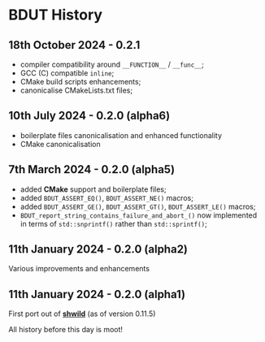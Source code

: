 #  **BDUT** History


## 18th October 2024 - 0.2.1

* compiler compatibility around `__FUNCTION__` / `__func__`;
* GCC (C) compatible `inline`;
* CMake build scripts enhancements;
* canonicalise CMakeLists.txt files;


## 10th July 2024 - 0.2.0 (alpha6)

* boilerplate files canonicalisation and enhanced functionality
* CMake canonicalisation


## 7th March 2024 - 0.2.0 (alpha5)

* added **CMake** support and boilerplate files;
* added `BDUT_ASSERT_EQ()`, `BDUT_ASSERT_NE()` macros;
* added `BDUT_ASSERT_GE()`, `BDUT_ASSERT_GT()`, `BDUT_ASSERT_LE()` macros;
* `BDUT_report_string_contains_failure_and_abort_()` now implemented in terms of `std::snprintf()` rather than `std::sprintf()`;


## 11th January 2024 - 0.2.0 (alpha2)

Various improvements and enhancements


## 11th January 2024 - 0.2.0 (alpha1)

First port out of [**shwild**](https:github.com/synesissoftware/shwild) (as of version 0.11.5)


All history before this day is moot!


<!-- ########################### end of file ########################### -->

